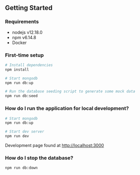 ## Getting Started

### Requirements
* nodejs v12.18.0
* npm v6.14.8
* Docker

### First-time setup
```bash
# Install dependencies
npm install

# Start mongodb
npm run db:up

# Run the database seeding script to generate some mock data
npm run db:seed
```

### How do I run the application for local development?
```bash
# Start mongodb
npm run db:up

# Start dev server
npm run dev
```
Development page found at [http://localhost:3000](http://localhost:3000)

### How do I stop the database?
```bash
npm run db:down
```
